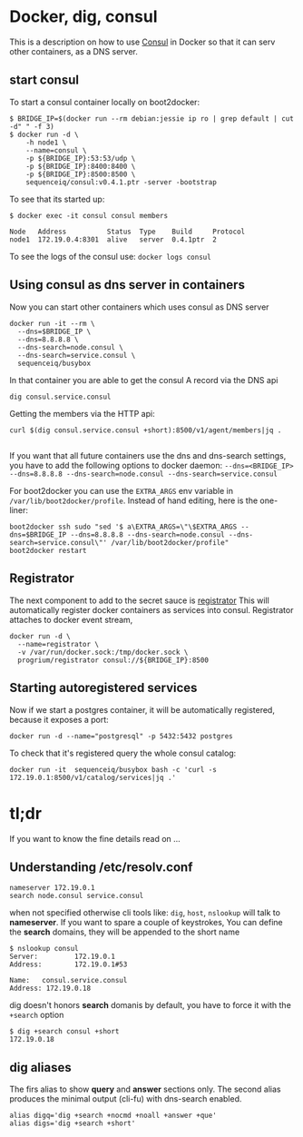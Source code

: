 # Docker, dig, consul

This is a description on how to use [Consul](https://www.consul.io) in Docker so that it can serv other containers,
as a DNS server.

## start consul

To start a consul container locally on boot2docker:
```
$ BRIDGE_IP=$(docker run --rm debian:jessie ip ro | grep default | cut -d" " -f 3)
$ docker run -d \
    -h node1 \
    --name=consul \
    -p ${BRIDGE_IP}:53:53/udp \
    -p ${BRIDGE_IP}:8400:8400 \
    -p ${BRIDGE_IP}:8500:8500 \
    sequenceiq/consul:v0.4.1.ptr -server -bootstrap
```

To see that its started up:
```
$ docker exec -it consul consul members

Node   Address          Status  Type    Build     Protocol
node1  172.19.0.4:8301  alive   server  0.4.1ptr  2
```

To see the logs of the consul use: `docker logs consul`

## Using consul as dns server in containers

Now you can start other containers which uses consul as DNS server 
```
docker run -it --rm \
  --dns=$BRIDGE_IP \
  --dns=8.8.8.8 \
  --dns-search=node.consul \
  --dns-search=service.consul \
  sequenceiq/busybox
```

In that container you are able to get the consul A record via the DNS api
```
dig consul.service.consul
```

Getting the members via the HTTP api:
```
curl $(dig consul.service.consul +short):8500/v1/agent/members|jq .
```

##

If you want that all future containers use the dns and dns-search settings, you have to add the 
following options to docker daemon:
`--dns=<BRIDGE_IP> --dns=8.8.8.8 --dns-search=node.consul --dns-search=service.consul`

For boot2docker you can use the `EXTRA_ARGS` env variable in `/var/lib/boot2docker/profile`. Instead of
hand editing, here is the one-liner:
```
boot2docker ssh sudo "sed '$ a\EXTRA_ARGS=\"\$EXTRA_ARGS --dns=$BRIDGE_IP --dns=8.8.8.8 --dns-search=node.consul --dns-search=service.consul\"' /var/lib/boot2docker/profile"
boot2docker restart
```

## Registrator

The next component to add to the secret sauce is [registrator](https://github.com/progrium/registrator)
This will automatically register docker containers as services into consul. Registrator attaches to
docker event stream,

```
docker run -d \
  --name=registrator \
  -v /var/run/docker.sock:/tmp/docker.sock \
  progrium/registrator consul://${BRIDGE_IP}:8500
```

## Starting autoregistered services

Now if we start a postgres container, it will be automatically registered, because it exposes a port:
```
docker run -d --name="postgresql" -p 5432:5432 postgres
```

To check that it's registered query the whole consul catalog:

```
docker run -it  sequenceiq/busybox bash -c 'curl -s 172.19.0.1:8500/v1/catalog/services|jq .'
```

# tl;dr

If you want to know the fine details read on ...

## Understanding /etc/resolv.conf

```
nameserver 172.19.0.1
search node.consul service.consul
```

when not specified otherwise cli tools like: `dig`, `host`, `nslookup` will talk to **nameserver**.
If you want to spare a couple of keystrokes, You can define the **search** domains, they will be appended to
the short name

```
$ nslookup consul
Server:         172.19.0.1
Address:        172.19.0.1#53

Name:   consul.service.consul
Address: 172.19.0.18
```

dig doesn't honors **search** domanis by default, you have to force it with the `+search` option

```
$ dig +search consul +short
172.19.0.18
```

## dig aliases

The firs alias to show **query** and **answer** sections only.
The second alias produces the minimal output (cli-fu) with dns-search enabled.
```
alias digq='dig +search +nocmd +noall +answer +que'
alias digs='dig +search +short'
```

